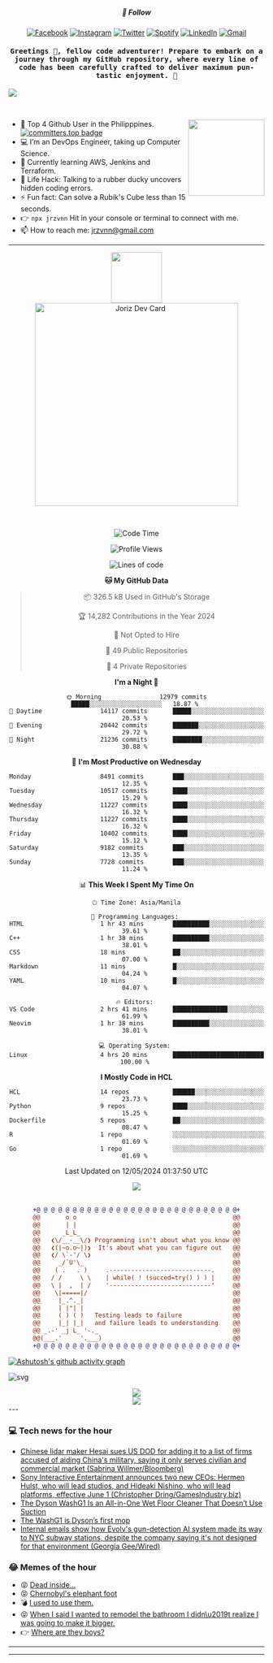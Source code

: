 <h5 align="center">💬 Follow</h5>
<div align="center">

[![Facebook](https://img.shields.io/badge/Facebook-%231877F2.svg?style=for-the-badge&logo=Facebook&logoColor=white)](https://www.facebook.com/Horisyo/)
[![Instagram](https://img.shields.io/badge/Instagram-%23E4405F.svg?style=for-the-badge&logo=Instagram&logoColor=white)](https://www.instagram.com/jrzvnn_/)
[![Twitter](https://img.shields.io/badge/Twitter-%231DA1F2.svg?style=for-the-badge&logo=Twitter&logoColor=white)](https://twitter.com/jrz_studies)
[![Spotify](https://img.shields.io/badge/Spotify-%231ED760.svg?style=for-the-badge&logo=Spotify&logoColor=white)](https://open.spotify.com/user/217td4qrc6mzqjodfalmzjpdi?si=b93099b9078c4ccb)
[![LinkedIn](https://img.shields.io/badge/LinkedIn-%230077B5.svg?style=for-the-badge&logo=LinkedIn&logoColor=white)](https://www.linkedin.com/in/jrz-vnn/)
[![Gmail](https://img.shields.io/badge/Gmail-D14836?style=for-the-badge&logo=gmail&logoColor=white)](mailto:jrzvnn@gmail.com)

</div>
<h4 align="center"><samp>Greetings 👋, fellow code adventurer! Prepare to embark on a journey through my GitHub repository, where every line of code has been carefully crafted to deliver maximum pun-tastic enjoyment. 🚀 </samp></h4>

<!--horizontal divider(gradiant)-->
<img src="https://user-images.githubusercontent.com/73097560/115834477-dbab4500-a447-11eb-908a-139a6edaec5c.gif">

&nbsp; 

<img align='right' src='https://github.com/Rishit-dagli/Rishit-dagli/blob/master/images/octocat-anime.gif' width='150"'>

- 🚀 Top 4 Github User in the Philipppines. [![committers.top badge](https://user-badge.committers.top/philippines/jrzvnn.svg)](https://user-badge.committers.top/philippines/USERNAME)
- 💻 I’m an DevOps Engineer, taking up Computer Science.
- 🤖 Currently learning AWS, Jenkins and Terraform.
- 🎯 Life Hack: Talking to a rubber ducky uncovers hidden coding errors.
- ⚡ Fun fact: Can solve a Rubik's Cube less than 15 seconds.
- 👉 `npx jrzvnn` Hit in your console or terminal to connect with me.
- 📫 How to reach me: jrzvnn@gmail.com

---

<!--🖼️OCTOCAT-->
<p align="center">

<img src="https://media.giphy.com/media/IP7sarl7C5lSFCw9rG/giphy.gif"  width="100px" height="100px">
<br />
<a href="https://app.daily.dev/jorizvillanueva"><img src="https://github.com/jrzvnn/jrzvnn/blob/main/devcard.svg" width="400" alt="Joriz Dev Card"/></a>
</p>

<br />
<div align="center">

<!--START_SECTION:waka-->
![Code Time](http://img.shields.io/badge/Code%20Time-257%20hrs%201%20min-blue)

![Profile Views](http://img.shields.io/badge/Profile%20Views-104-blue)

![Lines of code](https://img.shields.io/badge/From%20Hello%20World%20I%27ve%20Written-1.6%20million%20lines%20of%20code-blue)

**🐱 My GitHub Data** 

> 📦 326.5 kB Used in GitHub's Storage 
 > 
> 🏆 14,282 Contributions in the Year 2024
 > 
> 🚫 Not Opted to Hire
 > 
> 📜 49 Public Repositories 
 > 
> 🔑 4 Private Repositories 
 > 
**I'm a Night 🦉** 

```text
🌞 Morning                12979 commits       █████░░░░░░░░░░░░░░░░░░░░   18.87 % 
🌆 Daytime                14117 commits       █████░░░░░░░░░░░░░░░░░░░░   20.53 % 
🌃 Evening                20442 commits       ███████░░░░░░░░░░░░░░░░░░   29.72 % 
🌙 Night                  21236 commits       ████████░░░░░░░░░░░░░░░░░   30.88 % 
```
📅 **I'm Most Productive on Wednesday** 

```text
Monday                   8491 commits        ███░░░░░░░░░░░░░░░░░░░░░░   12.35 % 
Tuesday                  10517 commits       ████░░░░░░░░░░░░░░░░░░░░░   15.29 % 
Wednesday                11227 commits       ████░░░░░░░░░░░░░░░░░░░░░   16.32 % 
Thursday                 11227 commits       ████░░░░░░░░░░░░░░░░░░░░░   16.32 % 
Friday                   10402 commits       ████░░░░░░░░░░░░░░░░░░░░░   15.12 % 
Saturday                 9182 commits        ███░░░░░░░░░░░░░░░░░░░░░░   13.35 % 
Sunday                   7728 commits        ███░░░░░░░░░░░░░░░░░░░░░░   11.24 % 
```


📊 **This Week I Spent My Time On** 

```text
🕑︎ Time Zone: Asia/Manila

💬 Programming Languages: 
HTML                     1 hr 43 mins        ██████████░░░░░░░░░░░░░░░   39.61 % 
C++                      1 hr 38 mins        ██████████░░░░░░░░░░░░░░░   38.01 % 
CSS                      18 mins             ██░░░░░░░░░░░░░░░░░░░░░░░   07.00 % 
Markdown                 11 mins             █░░░░░░░░░░░░░░░░░░░░░░░░   04.24 % 
YAML                     10 mins             █░░░░░░░░░░░░░░░░░░░░░░░░   04.07 % 

🔥 Editors: 
VS Code                  2 hrs 41 mins       ███████████████░░░░░░░░░░   61.99 % 
Neovim                   1 hr 38 mins        ██████████░░░░░░░░░░░░░░░   38.01 % 

💻 Operating System: 
Linux                    4 hrs 20 mins       █████████████████████████   100.00 % 
```

**I Mostly Code in HCL** 

```text
HCL                      14 repos            ██████░░░░░░░░░░░░░░░░░░░   23.73 % 
Python                   9 repos             ████░░░░░░░░░░░░░░░░░░░░░   15.25 % 
Dockerfile               5 repos             ██░░░░░░░░░░░░░░░░░░░░░░░   08.47 % 
R                        1 repo              ░░░░░░░░░░░░░░░░░░░░░░░░░   01.69 % 
Go                       1 repo              ░░░░░░░░░░░░░░░░░░░░░░░░░   01.69 % 
```




 Last Updated on 12/05/2024 01:37:50 UTC
<!--END_SECTION:waka-->

<img src="https://wakatime.com/share/@jrzvnn/70a4618c-7cd9-4016-b7b9-eabe75c837ee.svg">

<br />
<br />

```diff
+@ @ @ @ @ @ @ @ @ @ @ @ @ @ @ @ @ @ @ @ @ @ @ @ @ @ @ @+
@@       o o                                           @@
@@       | |                                           @@
@@      _L_L_                                          @@
@@   ❮\/__-__\/❯ Programming isn't about what you know @@
@@   ❮(|~o.o~|)❯  It's about what you can figure out   @@
@@   ❮/ \`-'/ \❯                                       @@
@@     _/`U'\_                                         @@
@@    ( .   . )     .----------------------------.     @@
@@   / /     \ \    | while( ! (succed=try() ) ) |     @@
@@   \ |  ,  | /    '----------------------------'     @@
@@    \|=====|/                                        @@
@@     |_.^._|                                         @@
@@     | |"| |                                         @@
@@     ( ) ( )   Testing leads to failure              @@
@@     |_| |_|   and failure leads to understanding    @@
@@ _.-' _j L_ '-._                                     @@
@@(___.'     '.___)                                    @@
+@ @ @ @ @ @ @ @ @ @ @ @ @ @ @ @ @ @ @ @ @ @ @ @ @ @ @ @+

```

</div>


[![Ashutosh's github activity graph](https://github-readme-activity-graph.vercel.app/graph?username=jrzvnn&theme=github-compact)](https://github.com/ashutosh00710/github-readme-activity-graph)


![svg](profile-3d-contrib/profile-night-green.svg)

<div align="center">
<img src="https://github.com/jrzvnn/jrzvnn/blob/output/github-snake-dark.svg">
</div>

<div align=center>
<img align=center src=https://metrics.lecoq.io/jrzvnn?template=classic&isocalendar=1&languages=1&achievements=1&base=header%2C%20activity%2C%20community%2C%20repositories%2C%20metadata&base.indepth=false&base.hireable=false&base.skip=false&isocalendar=false&isocalendar.duration=full-year&languages=false&languages.limit=8&languages.threshold=0%25&languages.other=false&languages.colors=github&languages.sections=most-used&languages.indepth=false&languages.analysis.timeout=15&languages.analysis.timeout.repositories=7.5&languages.categories=markup%2C%20programming&languages.recent.categories=markup%2C%20programming&languages.recent.load=300&languages.recent.days=14&achievements=false&achievements.threshold=C&achievements.secrets=true&achievements.display=detailed&achievements.limit=0&config.timezone=Asia%2FManila)
</div>
<div align="left">
---

### 💻 Tech news for the hour

<!-- TECH:START -->
 - [Chinese lidar maker Hesai sues US DOD for adding it to a list of firms accused of aiding China&#39;s military, saying it only serves civilian and commercial market &lpar;Sabrina Willmer/Bloomberg&rpar;](http://www.techmeme.com/240513/p43#a240513p43)
 - [Sony Interactive Entertainment announces two new CEOs: Hermen Hulst, who will lead studios, and Hideaki Nishino, who will lead platforms, effective June 1 &lpar;Christopher Dring/GamesIndustry.biz&rpar;](http://www.techmeme.com/240513/p42#a240513p42)
 - [The Dyson WashG1 Is an All-in-One Wet Floor Cleaner That Doesn’t Use Suction](https://www.wired.com/story/dyson-wash-g1/)
 - [The WashG1 is Dyson’s first mop](https://www.theverge.com/2024/5/13/24155775/dyson-washg1-mop-price-specs-release-date)
 - [Internal emails show how Evolv&#39;s gun-detection AI system made its way to NYC subway stations, despite the company saying it&#39;s not designed for that environment &lpar;Georgia Gee/Wired&rpar;](http://www.techmeme.com/240513/p41#a240513p41)<!-- TECH:END -->

### 😂 Memes of the hour

<!-- MEMES:START -->
 - 😝 [Dead inside...](http://9gag.com/gag/aD2wGPK)
 - 😝 [Chernobyl&#39;s elephant foot](http://9gag.com/gag/axy2jLb)
 - 💣 [I used to use them.](http://9gag.com/gag/aByQ8d1)
 - 😝 [When I said I wanted to remodel the bathroom I didn\u2019t realize I was going to make it bigger.](http://9gag.com/gag/aO8yzn2)
 - 👉 [Where are they boys?](http://9gag.com/gag/aAyVPog)<!-- MEMES:END -->

---

---
